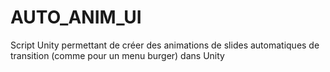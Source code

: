 # AUTO_ANIM_UI
Script Unity permettant de créer des animations de slides automatiques de transition (comme pour un menu burger) dans Unity
